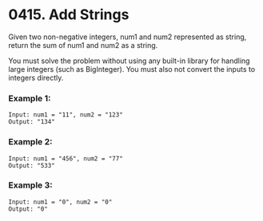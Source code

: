 # 0415. Add Strings
Given two non-negative integers, num1 and num2 represented as string, return the sum of num1 and num2 as a string.

You must solve the problem without using any built-in library for handling large integers (such as BigInteger). You must also not convert the inputs to integers directly.

### Example 1:
```
Input: num1 = "11", num2 = "123"
Output: "134"
```

### Example 2:
```
Input: num1 = "456", num2 = "77"
Output: "533"
```

### Example 3:
```
Input: num1 = "0", num2 = "0"
Output: "0"
```